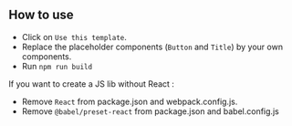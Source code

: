## How to use

- Click on `Use this template`.
- Replace the placeholder components (`Button` and `Title`) by your own components.
- Run `npm run build`

If you want to create a JS lib without React :

- Remove `React` from package.json and webpack.config.js.
- Remove `@babel/preset-react` from package.json and babel.config.js

